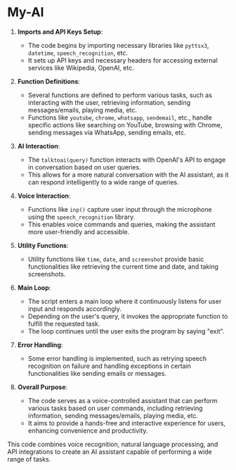 # My-AI

1. **Imports and API Keys Setup**:
   - The code begins by importing necessary libraries like `pyttsx3`, `datetime`, `speech_recognition`, etc.
   - It sets up API keys and necessary headers for accessing external services like Wikipedia, OpenAI, etc.

2. **Function Definitions**:
   - Several functions are defined to perform various tasks, such as interacting with the user, retrieving information, sending messages/emails, playing media, etc.
   - Functions like `youtube`, `chrome`, `whatsapp`, `sendemail`, etc., handle specific actions like searching on YouTube, browsing with Chrome, sending messages via WhatsApp, sending emails, etc.

3. **AI Interaction**:
   - The `talktoai(query)` function interacts with OpenAI's API to engage in conversation based on user queries.
   - This allows for a more natural conversation with the AI assistant, as it can respond intelligently to a wide range of queries.

4. **Voice Interaction**:
   - Functions like `inp()` capture user input through the microphone using the `speech_recognition` library.
   - This enables voice commands and queries, making the assistant more user-friendly and accessible.

5. **Utility Functions**:
   - Utility functions like `time`, `date`, and `screenshot` provide basic functionalities like retrieving the current time and date, and taking screenshots.

6. **Main Loop**:
   - The script enters a main loop where it continuously listens for user input and responds accordingly.
   - Depending on the user's query, it invokes the appropriate function to fulfill the requested task.
   - The loop continues until the user exits the program by saying "exit".

7. **Error Handling**:
   - Some error handling is implemented, such as retrying speech recognition on failure and handling exceptions in certain functionalities like sending emails or messages.

8. **Overall Purpose**:
   - The code serves as a voice-controlled assistant that can perform various tasks based on user commands, including retrieving information, sending messages/emails, playing media, etc.
   - It aims to provide a hands-free and interactive experience for users, enhancing convenience and productivity.

This code combines voice recognition, natural language processing, and API integrations to create an AI assistant capable of performing a wide range of tasks.

